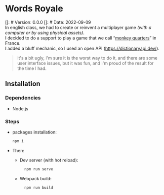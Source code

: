 # Words Royale
[]: # Version: 0.0.0
[]: # Date: 2022-09-09<br>
In english class, we had to create or reinvent a multiplayer game *(with a computer or by using physical assets)*.
<br>
I decided to do a support to play a game that we call 
“[monkey quarters](https://teteamodeler.ouest-france.fr/jeux/le-quart-de-singe)” in France. 
<br>
I added a bluff mechanic, so I used an open API (https://dictionaryapi.dev/).
> it's a bit ugly, I'm sure it is the worst way to do it, and there are some user interface issues, 
but it was fun, and I'm proud of the result for the time I had.

## Installation
### Dependencies
- Node.js

### Steps
- packages installation:
    ```bash
    npm i
    ```
- Then:
    
  - Dev server (with hot reload):
    ```bash
      npm run serve
      ```  
  - Webpack build:
    ```bash
      npm run build
      ```